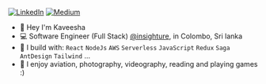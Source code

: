 [![LinkedIn](https://img.shields.io/badge/LinkedIn-%230077B5.svg?logo=linkedin&logoColor=white)](https://www.linkedin.com/in/kaveesha-nethruwan-346910199/)
[![Medium](https://img.shields.io/badge/Medium-12100E?logo=medium&logoColor=white)](https://medium.com/@kaveeshanethruwan)

- 🌱 Hey I'm Kaveesha
- 💻 Software Engineer (Full Stack) [@insighture](https://www.insighture.com/), in Colombo, Sri lanka
- 🔧 I build with: `React` `NodeJs` `AWS`  `Serverless` `JavaScript` `Redux` `Saga` `AntDesign` `Tailwind` ...
- 🚀 I enjoy aviation, photography, videography, reading and playing games :)